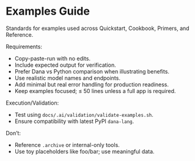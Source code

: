 # Examples Guide

Standards for examples used across Quickstart, Cookbook, Primers, and Reference.

Requirements:
- Copy-paste-run with no edits.
- Include expected output for verification.
- Prefer Dana vs Python comparison when illustrating benefits.
- Use realistic model names and endpoints.
- Add minimal but real error handling for production readiness.
- Keep examples focused; ≤ 50 lines unless a full app is required.

Execution/Validation:
- Test using `docs/.ai/validation/validate-examples.sh`.
- Ensure compatibility with latest PyPI `dana-lang`.

Don’t:
- Reference `.archive` or internal-only tools.
- Use toy placeholders like foo/bar; use meaningful data.




